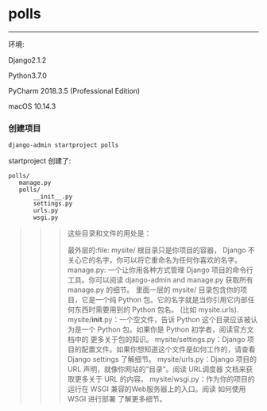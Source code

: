 # polls

***

环境:

Django2.1.2

Python3.7.0

PyCharm 2018.3.5 (Professional Edition)

macOS 10.14.3

### 创建项目

```
django-admin startproject polls
```

 startproject 创建了:
 
 ```
 polls/
    manage.py
    polls/
        __init__.py
        settings.py
        urls.py
        wsgi.py
 ```

>>> 这些目录和文件的用处是：
>>> 
>>> 最外层的:file: mysite/ 根目录只是你项目的容器， Django 不关心它的名字，你可以将它重命名为任何你喜欢的名字。
>>> manage.py: 一个让你用各种方式管理 Django 项目的命令行工具。你可以阅读 django-admin and manage.py 获取所有 manage.py 的细节。
>>> 里面一层的 mysite/ 目录包含你的项目，它是一个纯 Python 包。它的名字就是当你引用它内部任何东西时需要用到的 Python 包名。 (比如 mysite.urls).
>>> mysite/__init__.py：一个空文件，告诉 Python 这个目录应该被认为是一个 Python 包。如果你是 Python 初学者，阅读官方文档中的 更多关于包的知识。
>>> mysite/settings.py：Django 项目的配置文件。如果你想知道这个文件是如何工作的，请查看 Django settings 了解细节。
>>> mysite/urls.py：Django 项目的 URL 声明，就像你网站的“目录”。阅读 URL调度器 文档来获取更多关于 URL 的内容。
>>> mysite/wsgi.py：作为你的项目的运行在 WSGI 兼容的Web服务器上的入口。阅读 如何使用 WSGI 进行部署 了解更多细节。
